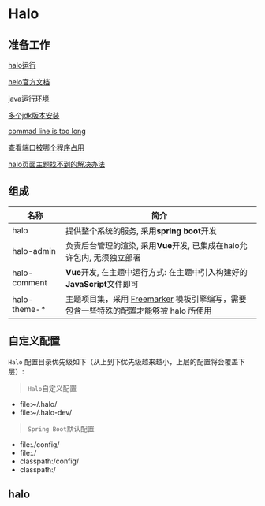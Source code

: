 # Halo

## 准备工作

[halo运行](https://www.jianshu.com/p/4a64a9666415)

[helo官方文档](https://docs.halo.run/developer-guide/core/prepare)

[java运行环境](https://blog.csdn.net/programminging/article/details/80770294?utm_medium=distribute.pc_relevant.none-task-blog-BlogCommendFromMachineLearnPai2-1.control&dist_request_id=&depth_1-utm_source=distribute.pc_relevant.none-task-blog-BlogCommendFromMachineLearnPai2-1.control)

[多个jdk版本安装](https://blog.csdn.net/zdl177/article/details/105246997)

[commad line is too long](https://blog.csdn.net/ZXJ_1223/article/details/80611089)

[查看端口被哪个程序占用](https://jingyan.baidu.com/article/3c48dd34491d47e10be358b8.html)

[halo页面主题找不到的解决办法](https://bbs.halo.run/d/504-themes-anatole)



## 组成

| 名称         | 简介                                                         |
| ------------ | ------------------------------------------------------------ |
| halo         | 提供整个系统的服务, 采用**spring boot**开发                  |
| halo-admin   | 负责后台管理的渲染, 采用**Vue**开发, 已集成在halo允许包内, 无须独立部署 |
| halo-comment | **Vue**开发, 在主题中运行方式:  在主题中引入构建好的**JavaScript**文件即可 |
| halo-theme-* | 主题项目集，采用 [Freemarker](https://freemarker.apache.org/) 模板引擎编写，需要包含一些特殊的配置才能够被 halo 所使用 |



## 自定义配置

`Halo` 配置目录优先级如下（从上到下优先级越来越小，上层的配置将会覆盖下层）:

>  `Halo`自定义配置

- file:~/.halo/
- file:~/.halo-dev/

> `Spring Boot`默认配置

- file:./config/
- file:./
- classpath:/config/
- classpath:/



## halo


